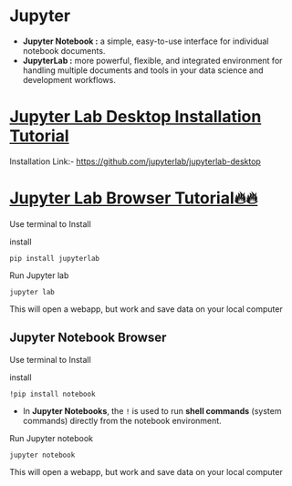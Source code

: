 # Jupyter

- **Jupyter Notebook :** a simple, easy-to-use interface for individual notebook documents.
- **JupyterLab :** more powerful, flexible, and integrated environment for handling multiple documents and tools in your data science and development workflows.
# [Jupyter Lab Desktop Installation Tutorial](https://youtu.be/JYs2k9haGRM)

Installation Link:- https://github.com/jupyterlab/jupyterlab-desktop

# [Jupyter Lab Browser Tutorial🔥🔥](https://youtu.be/6jgpCSYiV_o)

Use terminal to Install

install
```
pip install jupyterlab
```

Run Jupyter lab
```
jupyter lab
```

This will open a webapp, but work and save data on your local computer


## Jupyter Notebook Browser 

Use terminal to Install

install
```
!pip install notebook
```
- In **Jupyter Notebooks**, the `!` is used to run **shell commands** (system commands) directly from the notebook environment.

Run Jupyter notebook
```
jupyter notebook
```

This will open a webapp, but work and save data on your local computer

